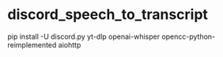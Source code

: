 # discord_speech_to_transcript
pip install -U discord.py yt-dlp openai-whisper opencc-python-reimplemented aiohttp